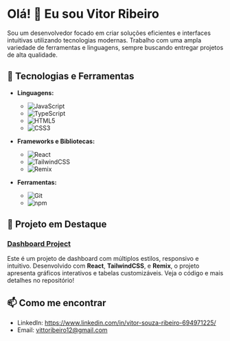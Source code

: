 # Olá! 👋 Eu sou Vitor Ribeiro

Sou um desenvolvedor focado em criar soluções eficientes e interfaces intuitivas utilizando tecnologias modernas. Trabalho com uma ampla variedade de ferramentas e linguagens, sempre buscando entregar projetos de alta qualidade.

## 🚀 Tecnologias e Ferramentas

- **Linguagens:**
  - ![JavaScript](https://img.shields.io/badge/JavaScript-F7DF1E?style=flat&logo=javascript&logoColor=black)
  - ![TypeScript](https://img.shields.io/badge/TypeScript-007ACC?style=flat&logo=typescript&logoColor=white)
  - ![HTML5](https://img.shields.io/badge/HTML5-E34F26?style=flat&logo=html5&logoColor=white)
  - ![CSS3](https://img.shields.io/badge/CSS3-1572B6?style=flat&logo=css3&logoColor=white)

- **Frameworks e Bibliotecas:**
  - ![React](https://img.shields.io/badge/React-61DAFB?style=flat&logo=react&logoColor=black)
  - ![TailwindCSS](https://img.shields.io/badge/TailwindCSS-38B2AC?style=flat&logo=tailwind-css&logoColor=white)
  - ![Remix](https://img.shields.io/badge/Remix-000000?style=flat&logo=remix&logoColor=white)

- **Ferramentas:**
  - ![Git](https://img.shields.io/badge/Git-F05032?style=flat&logo=git&logoColor=white)
  - ![npm](https://img.shields.io/badge/npm-CB3837?style=flat&logo=npm&logoColor=white)

## 🌟 Projeto em Destaque

### [Dashboard Project](https://github.com/seu-usuario/dashboard-project)

Este é um projeto de dashboard com múltiplos estilos, responsivo e intuitivo. Desenvolvido com **React**, **TailwindCSS**, e **Remix**, o projeto apresenta gráficos interativos e tabelas customizáveis. Veja o código e mais detalhes no repositório!

## 📫 Como me encontrar

- LinkedIn: https://www.linkedin.com/in/vitor-souza-ribeiro-694971225/
- Email: vittoribeiro12@gmail.com


